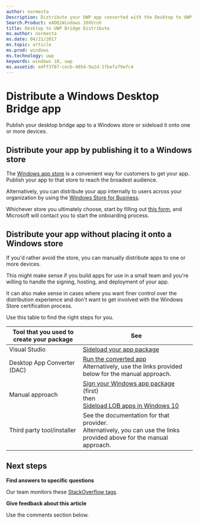 ```yaml
---
author: normesta
Description: Distribute your UWP app converted with the Desktop to UWP Bridge
Search.Product: eADQiWindows 10XVcnh
title: Desktop to UWP Bridge Distribute
ms.author: normesta
ms.date: 04/21/2017
ms.topic: article
ms.prod: windows
ms.technology: uwp
keywords: windows 10, uwp
ms.assetid: edff3787-cecb-4054-9a2d-1fbefa79efc4
---
```


# Distribute a Windows Desktop Bridge app

Publish your desktop bridge app to a Windows store or sideload it onto one or more devices.  

## Distribute your app by publishing it to a Windows store

The [Windows app store](https://www.microsoft.com/store/apps) is a convenient way for customers to get your app. Publish your app to that store to reach the broadest audience.

Alternatively, you can distribute your app internally to users across your organization by using the [Windows Store for Business](https://www.microsoft.com/business-store).

Whichever store you ultimately choose, start by filling out [this form](https://developer.microsoft.com/windows/projects/campaigns/desktop-bridge), and Microsoft will contact you to start the onboarding process.

## Distribute your app without placing it onto a Windows store

If you'd rather avoid the store, you can manually distribute apps to one or more devices.

This might make sense if you build apps for use in a small team and you're willing to handle the signing, hosting, and deployment of your app.

It can also make sense in cases where you want finer control over the distribution experience and don't want to get involved with the Windows Store certification process.

Use this table to find the right steps for you.

|Tool that you used to create your package |See|
|--|--|
|Visual Studio|[Sideload your app package](https://docs.microsoft.com/windows/uwp/packaging/packaging-uwp-apps#sideload-your-app-package)|
|Desktop App Converter (DAC)|[Run the converted app](desktop-to-uwp-run-desktop-app-converter.md#run-app) <br> Alternatively, use the links provided below for the manual approach.|
|Manual approach | [Sign your Windows app package](https://msdn.microsoft.com/windows/uwp/porting/desktop-to-uwp-run-desktop-app-converter#deploy-your-converted-appx) (first) <br>then <br>[Sideload LOB apps in Windows 10](https://technet.microsoft.com/itpro/windows/deploy/sideload-apps-in-windows-10)|
|Third party tool/installer |See the documentation for that provider. <br>Alternatively, you can use the links provided above for the manual approach.|

## Next steps

**Find answers to specific questions**

Our team monitors these [StackOverflow tags](http://stackoverflow.com/questions/tagged/project-centennial+or+desktop-bridge).

**Give feedback about this article**

Use the comments section below.
